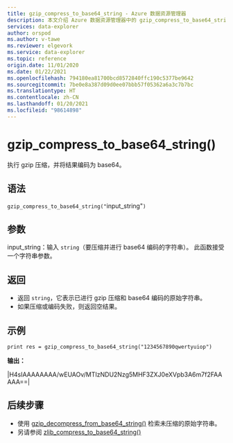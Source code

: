 ```yaml
---
title: gzip_compress_to_base64_string - Azure 数据资源管理器
description: 本文介绍 Azure 数据资源管理器中的 gzip_compress_to_base64_string() 命令。
services: data-explorer
author: orspod
ms.author: v-tawe
ms.reviewer: elgevork
ms.service: data-explorer
ms.topic: reference
origin.date: 11/01/2020
ms.date: 01/22/2021
ms.openlocfilehash: 794180ea81700bcd8572840ffc190c5377be9642
ms.sourcegitcommit: 7be0e8a387d09d0ee07bbb57f05362a6a3c7b7bc
ms.translationtype: HT
ms.contentlocale: zh-CN
ms.lasthandoff: 01/20/2021
ms.locfileid: "98614898"
---
```

# <a name="gzip_compress_to_base64_string"></a>gzip_compress_to_base64_string()

执行 gzip 压缩，并将结果编码为 base64。


## <a name="syntax"></a>语法

`gzip_compress_to_base64_string("`input_string"`)`

## <a name="arguments"></a>参数

input_string：输入 `string`（要压缩并进行 base64 编码的字符串）。 此函数接受一个字符串参数。

## <a name="returns"></a>返回

* 返回 `string`，它表示已进行 gzip 压缩和 base64 编码的原始字符串。 
* 如果压缩或编码失败，则返回空结果。

## <a name="example"></a>示例
```kusto
print res = gzip_compress_to_base64_string("1234567890qwertyuiop")
```

**输出：** 

|H4sIAAAAAAAA/wEUAOv/MTIzNDU2Nzg5MHF3ZXJ0eXVpb3A6m7f2FAAAAA==|

## <a name="next-steps"></a>后续步骤

* 使用 [gzip_decompress_from_base64_string()](gzip-base64-decompress.md) 检索未压缩的原始字符串。
* 另请参阅 [zlib_compress_to_base64_string()](zlib-base64-compress.md)
